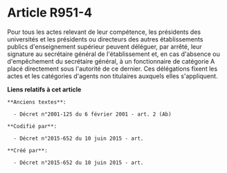 # Article R951-4

Pour tous les actes relevant de leur compétence, les présidents des universités et les présidents ou directeurs des autres
établissements publics d'enseignement supérieur peuvent déléguer, par arrêté, leur signature au secrétaire général de
l'établissement et, en cas d'absence ou d'empêchement du secrétaire général, à un fonctionnaire de catégorie A placé
directement sous l'autorité de ce dernier. Ces délégations fixent les actes et les catégories d'agents non titulaires
auxquels elles s'appliquent.

**Liens relatifs à cet article**

	**Anciens textes**:

	  - Décret n°2001-125 du 6 février 2001 - art. 2 (Ab)

	**Codifié par**:

	  - Décret n°2015-652 du 10 juin 2015 - art.

	**Créé par**:

	  - Décret n°2015-652 du 10 juin 2015 - art.
